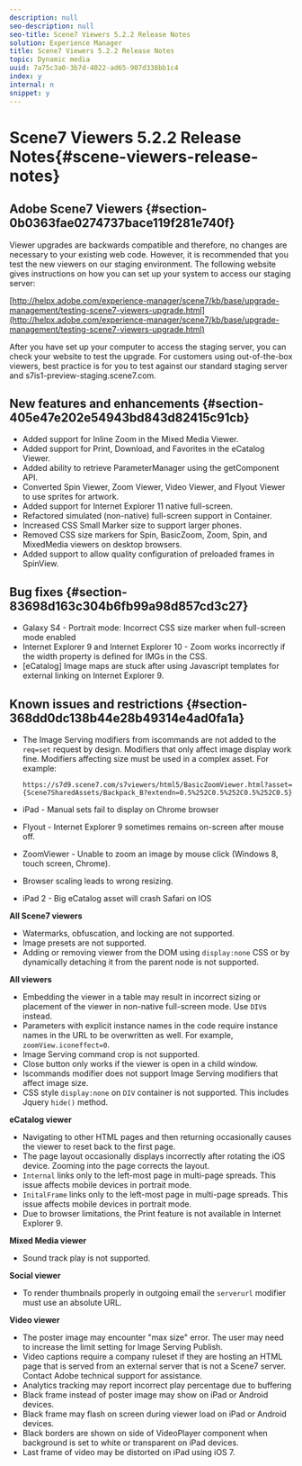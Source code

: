 ```yaml
---
description: null
seo-description: null
seo-title: Scene7 Viewers 5.2.2 Release Notes
solution: Experience Manager
title: Scene7 Viewers 5.2.2 Release Notes
topic: Dynamic media
uuid: 7a75c3a0-3b7d-4022-ad65-907d338bb1c4
index: y
internal: n
snippet: y
---
```


# Scene7 Viewers 5.2.2 Release Notes{#scene-viewers-release-notes}

## Adobe Scene7 Viewers {#section-0b0363fae0274737bace119f281e740f}

Viewer upgrades are backwards compatible and therefore, no changes are necessary to your existing web code. However, it is recommended that you test the new viewers on our staging environment. The following website gives instructions on how you can set up your system to access our staging server:

[http://helpx.adobe.com/experience-manager/scene7/kb/base/upgrade-management/testing-scene7-viewers-upgrade.html](http://helpx.adobe.com/experience-manager/scene7/kb/base/upgrade-management/testing-scene7-viewers-upgrade.html)

After you have set up your computer to access the staging server, you can check your website to test the upgrade. For customers using out-of-the-box viewers, best practice is for you to test against our standard staging server and s7is1-preview-staging.scene7.com.

## New features and enhancements {#section-405e47e202e54943bd843d82415c91cb}

* Added support for Inline Zoom in the Mixed Media Viewer. 
* Added support for Print, Download, and Favorites in the eCatalog Viewer. 
* Added ability to retrieve ParameterManager using the getComponent API. 
* Converted Spin Viewer, Zoom Viewer, Video Viewer, and Flyout Viewer to use sprites for artwork. 
* Added support for Internet Explorer 11 native full-screen. 
* Refactored simulated (non-native) full-screen support in Container. 
* Increased CSS Small Marker size to support larger phones. 
* Removed CSS size markers for Spin, BasicZoom, Zoom, Spin, and MixedMedia viewers on desktop browsers. 
* Added support to allow quality configuration of preloaded frames in SpinView.

## Bug fixes {#section-83698d163c304b6fb99a98d857cd3c27}

* Galaxy S4 - Portrait mode: Incorrect CSS size marker when full-screen mode enabled 
* Internet Explorer 9 and Internet Explorer 10 - Zoom works incorrectly if the width property is defined for IMGs in the CSS. 
* [eCatalog] Image maps are stuck after using Javascript templates for external linking on Internet Explorer 9.

## Known issues and restrictions {#section-368dd0dc138b44e28b49314e4ad0fa1a}

* The Image Serving modifiers from iscommands are not added to the `req=set` request by design. Modifiers that only affect image display work fine. Modifiers affecting size must be used in a complex asset. For example:

  ```
  https://s7d9.scene7.com/s7viewers/html5/BasicZoomViewer.html?asset= {Scene7SharedAssets/Backpack_B?extendn=0.5%252C0.5%252C0.5%252C0.5}
  ```

* iPad - Manual sets fail to display on Chrome browser 
* Flyout - Internet Explorer 9 sometimes remains on-screen after mouse off. 
* ZoomViewer - Unable to zoom an image by mouse click (Windows 8, touch screen, Chrome). 
* Browser scaling leads to wrong resizing. 
* iPad 2 - Big eCatalog asset will crash Safari on IOS

**All Scene7 viewers**

* Watermarks, obfuscation, and locking are not supported. 
* Image presets are not supported. 
* Adding or removing viewer from the DOM using `display:none` CSS or by dynamically detaching it from the parent node is not supported.

**All viewers**

* Embedding the viewer in a table may result in incorrect sizing or placement of the viewer in non-native full-screen mode. Use `DIV`s instead. 
* Parameters with explicit instance names in the code require instance names in the URL to be overwritten as well. For example, `zoomView.iconeffect=0`. 
* Image Serving command crop is not supported. 
* Close button only works if the viewer is open in a child window. 
* Iscommands modifier does not support Image Serving modifiers that affect image size. 
* CSS style `display:none` on `DIV` container is not supported. This includes Jquery `hide()` method.

**eCatalog viewer**

* Navigating to other HTML pages and then returning occasionally causes the viewer to reset back to the first page. 
* The page layout occasionally displays incorrectly after rotating the iOS device. Zooming into the page corrects the layout. 
* `Internal` links only to the left-most page in multi-page spreads. This issue affects mobile devices in portrait mode. 
* `InitalFrame` links only to the left-most page in multi-page spreads. This issue affects mobile devices in portrait mode. 
* Due to browser limitations, the Print feature is not available in Internet Explorer 9.

**Mixed Media viewer**

* Sound track play is not supported.

**Social viewer**

* To render thumbnails properly in outgoing email the `serverurl` modifier must use an absolute URL.

**Video viewer**

* The poster image may encounter "max size" error. The user may need to increase the limit setting for Image Serving Publish. 
* Video captions require a company ruleset if they are hosting an HTML page that is served from an external server that is not a Scene7 server. Contact Adobe technical support for assistance. 
* Analytics tracking may report incorrect play percentage due to buffering 
* Black frame instead of poster image may show on iPad or Android devices. 
* Black frame may flash on screen during viewer load on iPad or Android devices. 
* Black borders are shown on side of VideoPlayer component when background is set to white or transparent on iPad devices. 
* Last frame of video may be distorted on iPad using iOS 7.

